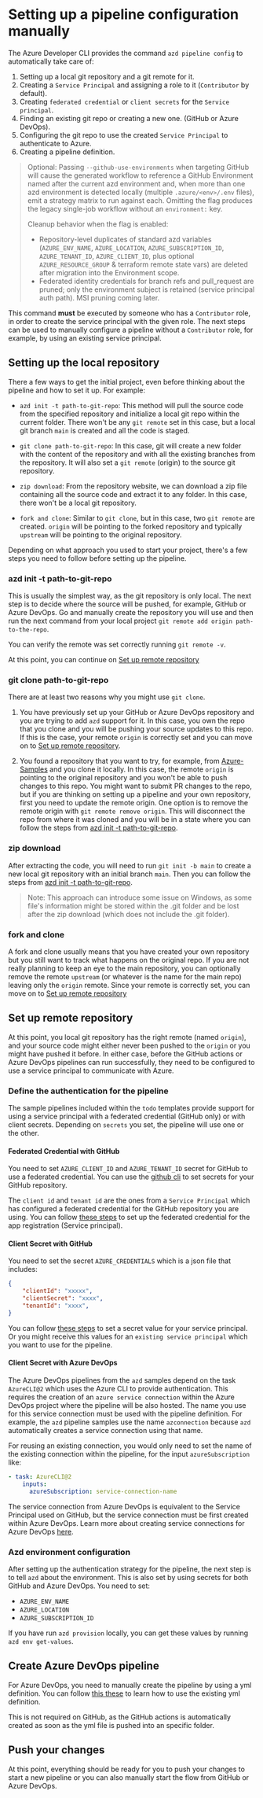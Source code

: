 # Setting up a pipeline configuration manually

The Azure Developer CLI provides the command `azd pipeline config` to automatically take care of:

1. Setting up a local git repository and a git remote for it.
1. Creating a `Service Principal` and assigning a role to it (`Contributor` by default).
1. Creating `federated credential` or `client secrets` for the `Service principal`.
1. Finding an existing git repo or creating a new one. (GitHub or Azure DevOps).
1. Configuring the git repo to use the created `Service Principal` to authenticate to Azure.
1. Creating a pipeline definition.

> Optional: Passing `--github-use-environments` when targeting GitHub will cause the generated workflow to reference a GitHub Environment named after the current azd environment and, when more than one azd environment is detected locally (multiple `.azure/<env>/.env` files), emit a strategy matrix to run against each. Omitting the flag produces the legacy single-job workflow without an `environment:` key.
>
> Cleanup behavior when the flag is enabled:
> - Repository-level duplicates of standard azd variables (`AZURE_ENV_NAME`, `AZURE_LOCATION`, `AZURE_SUBSCRIPTION_ID`, `AZURE_TENANT_ID`, `AZURE_CLIENT_ID`, plus optional `AZURE_RESOURCE_GROUP` & terraform remote state vars) are deleted after migration into the Environment scope.
> - Federated identity credentials for branch refs and pull_request are pruned; only the environment subject is retained (service principal auth path). MSI pruning coming later.

This command **must** be executed by someone who has a `Contributor` role, in order to create the service principal with the given role.
The next steps can be used to manually configure a pipeline without a `Contributor` role, for example, by using an existing service principal.

## Setting up the local repository

There a few ways to get the initial project, even before thinking about the pipeline and how to set it up. For example:

- `azd init -t path-to-git-repo`: This method will pull the source code from the specified repository and initialize a local git repo within the current folder. There won't be any `git remote` set in this case, but a local git branch `main` is created and all the code is staged. 

- `git clone path-to-git-repo`: In this case, git will create a new folder with the content of the repository and with all the existing branches from the repository. It will also set a `git remote` (origin) to the source git repository.

- `zip download`: From the repository website, we can download a zip file containing all the source code and extract it to any folder. In this case, there won't be a local git repository.

- `fork and clone`: Similar to `git clone`, but in this case, two `git remote` are created. `origin` will be pointing to the forked repository and typically `upstream` will be pointing to the original repository.

Depending on what approach you used to start your project, there's a few steps you need to follow before setting up the pipeline.

### azd init -t path-to-git-repo

This is usually the simplest way, as the git repository is only local. The next step is to decide where the source will be pushed, for example, GitHub or Azure DevOps. Go and manually create the repository you will use and then run the next command from your local project `git remote add origin path-to-the-repo`.

You can verify the remote was set correctly running `git remote -v`.

At this point, you can continue on [Set up remote repository](#set-up-remote-repository)

### git clone path-to-git-repo

There are at least two reasons why you might use `git clone`. 

1. You have previously set up your GitHub or Azure DevOps repository and you are trying to add `azd` support for it. In this case, you own the repo that you clone and you will be pushing your source updates to this repo. If this is the case, your remote `origin` is correctly set and you can move on to [Set up remote repository](#set-up-remote-repository).

1. You found a repository that you want to try, for example, from [Azure-Samples](https://github.com/Azure-Samples) and you clone it locally. In this case, the remote `origin` is pointing to the original repository and you won't be able to push changes to this repo. You might want to submit PR changes to the repo, but if you are thinking on setting up a pipeline and your own repository, first you need to update the remote origin. One option is to remove the remote origin with `git remote remove origin`. This will disconnect the repo from where it was cloned and you will be in a state where you can follow the steps from [azd init -t path-to-git-repo](#azd-init--t-path-to-git-repo).

### zip download

After extracting the code, you will need to run `git init -b main` to create a new local git repository with an initial branch `main`. Then you can follow the steps from [azd init -t path-to-git-repo](#azd-init--t-path-to-git-repo).

> Note: This approach can introduce some issue on Windows, as some file's information might be stored within the .git folder and be lost after the zip download (which does not include the .git folder). 

### fork and clone

A fork and clone usually means that you have created your own repository but you still want to track what happens on the original repo. If you are not really planning to keep an eye to the main repository, you can optionally remove the remote `upstream` (or whatever is the name for the main repo) leaving only the `origin` remote. Since your remote is correctly set, you can move on to [Set up remote repository](#set-up-remote-repository)

## Set up remote repository

At this point, you local git repository has the right remote (named `origin`), and your source code might either never been pushed to the `origin` or you might have pushed it before. In either case, before the GitHub actions or Azure DevOps pipelines can run successfully, they need to be configured to use a service principal to communicate with Azure.

### Define the authentication for the pipeline

The sample pipelines included within the `todo` templates provide support for using a service principal with a federated credential (GitHub only) or with client secrets. Depending on `secrets` you set, the pipeline will use one or the other.

#### Federated Credential with GitHub

You need to set `AZURE_CLIENT_ID` and `AZURE_TENANT_ID` secret for GitHub to use a federated credential.
You can use the [github cli](https://cli.github.com) to set secrets for your GitHub repository.

The `client id` and `tenant id` are the ones from a `Service Principal` which has configured a federated credential for the GitHub repository you are using. You can follow [these steps](https://learn.microsoft.com/azure/active-directory/workload-identities/workload-identity-federation-create-trust?pivots=identity-wif-apps-methods-azp#github-actions) to set up the federated credential for the app registration (Service principal).

#### Client Secret with GitHub

You need to set the secret `AZURE_CREDENTIALS` which is a json file that includes:

```json
{
    "clientId": "xxxxx",
    "clientSecret": "xxxx",
    "tenantId": "xxxx",
}
```

You can follow [these steps](https://github.com/marketplace/actions/azure-login#configure-a-service-principal-with-a-secret) to set a secret value for your service principal. Or you might receive this values for an `existing service principal` which you want to use for the pipeline.

#### Client Secret with Azure DevOps

The Azure DevOps pipelines from the `azd` samples depend on the task `AzureCLI@2` which uses the Azure CLI to provide authentication. This requires the creation of an `azure service connection` within the Azure DevOps project where the pipeline will be also hosted. The name you use for this service connection must be used with the pipeline definition. For example, the `azd` pipeline samples use the name `azconnection` because `azd` automatically creates a service connection using that name.

For reusing an existing connection, you would only need to set the name of the existing connection within the pipeline, for the input `azureSubscription` like:

```yml
- task: AzureCLI@2
    inputs:
      azureSubscription: service-connection-name
```

The service connection from Azure DevOps is equivalent to the Service Principal used on GitHub, but the service connection must be first created within Azure DevOps. Learn more about creating service connections for Azure DevOps [here](https://learn.microsoft.com/azure/devops/pipelines/library/service-endpoints?view=azure-devops&tabs=yaml).

### Azd environment configuration

After setting up the authentication strategy for the pipeline, the next step is to tell `azd` about the environment. This is also set by using secrets for both GitHub and Azure DevOps. You need to set:

- `AZURE_ENV_NAME`
- `AZURE_LOCATION`
- `AZURE_SUBSCRIPTION_ID`

If you have run `azd provision` locally, you can get these values by running `azd env get-values`.

## Create Azure DevOps pipeline

For Azure DevOps, you need to manually create the pipeline by using a yml definition. You can follow [this these](https://learn.microsoft.com/azure/devops/pipelines/create-first-pipeline?view=azure-devops&tabs=java%2Ctfs-2018-2%2Cbrowser) to learn how to use the existing yml definition.

This is not required on GitHub, as the GitHub actions is automatically created as soon as the yml file is pushed into an specific folder.

## Push your changes

At this point, everything should be ready for you to push your changes to start a new pipeline or you can also manually start the flow from GitHub or Azure DevOps.
